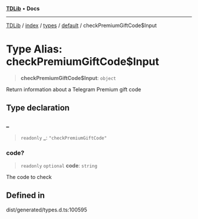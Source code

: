 [**TDLib**](../../../../../../README.md) • **Docs**

***

[TDLib](../../../../../../modules.md) / [index](../../../../../README.md) / [types](../../../README.md) / [default](../README.md) / checkPremiumGiftCode$Input

# Type Alias: checkPremiumGiftCode$Input

> **checkPremiumGiftCode$Input**: `object`

Return information about a Telegram Premium gift code

## Type declaration

### \_

> `readonly` **\_**: `"checkPremiumGiftCode"`

### code?

> `readonly` `optional` **code**: `string`

The code to check

## Defined in

dist/generated/types.d.ts:100595
